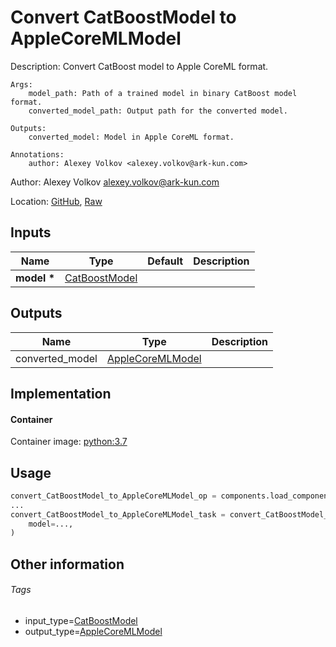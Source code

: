 <!-- BEGIN_GENERATED_CONTENT -->
# Convert CatBoostModel to AppleCoreMLModel

Description: Convert CatBoost model to Apple CoreML format.

    Args:
        model_path: Path of a trained model in binary CatBoost model format.
        converted_model_path: Output path for the converted model.

    Outputs:
        converted_model: Model in Apple CoreML format.

    Annotations:
        author: Alexey Volkov <alexey.volkov@ark-kun.com>

Author: Alexey Volkov <alexey.volkov@ark-kun.com>

Location: [GitHub](https://github.com/Ark-kun/pipeline_components/blob/master/components/CatBoost/convert_CatBoostModel_to_AppleCoreMLModel/component.yaml), [Raw](https://raw.githubusercontent.com/Ark-kun/pipeline_components/master/components/CatBoost/convert_CatBoostModel_to_AppleCoreMLModel/component.yaml)

## Inputs

|Name|Type|Default|Description|
|-|-|-|-|
|**model** **\***|[CatBoostModel]|||

## Outputs

|Name|Type|Description|
|-|-|-|
|converted_model|[AppleCoreMLModel]||

## Implementation

#### Container

Container image: [python:3.7](https://hub.docker.com/r/_/python)

## Usage

```python
convert_CatBoostModel_to_AppleCoreMLModel_op = components.load_component_from_url("https://raw.githubusercontent.com/Ark-kun/pipeline_components/master/components/CatBoost/convert_CatBoostModel_to_AppleCoreMLModel/component.yaml")
...
convert_CatBoostModel_to_AppleCoreMLModel_task = convert_CatBoostModel_to_AppleCoreMLModel_op(
    model=...,
)
```

## Other information

###### Tags

* input_type=[CatBoostModel]
* output_type=[AppleCoreMLModel]

[AppleCoreMLModel]: https://github.com/Ark-kun/pipeline_components/tree/master/types/AppleCoreMLModel
[CatBoostModel]: https://github.com/Ark-kun/pipeline_components/tree/master/types/CatBoostModel
<!-- END_GENERATED_CONTENT -->
